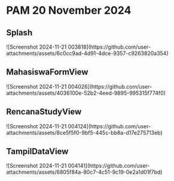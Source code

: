 <h1>PAM 20 November 2024</h1>

<h2>Splash</h2>
![Screenshot 2024-11-21 003818](https://github.com/user-attachments/assets/6c0cc9ad-4d91-4dce-9357-c9263820a354)

<h2>MahasiswaFormView</h2>
![Screenshot 2024-11-21 004026](https://github.com/user-attachments/assets/4036100e-52b2-4eed-9895-995315f774f0)

<h2>RencanaStudyView</h2>
![Screenshot 2024-11-21 004124](https://github.com/user-attachments/assets/8ce5f5f0-9bf5-445c-bb8a-d17e275713eb)

<h2>TampilDataView</h2>
![Screenshot 2024-11-21 004141](https://github.com/user-attachments/assets/6805f84a-80c7-4c51-9c19-0e2a1d01f7bd)
